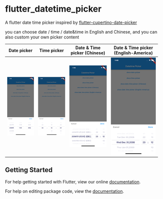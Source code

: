 # flutter_datetime_picker

A flutter date time picker inspired by [flutter-cupertino-date-picker](https://github.com/wuzhendev/flutter-cupertino-date-picker)

you can choose date / time / date&time in English and Chinese, and you can also custom your own picker content

| Date picker | Time picker | Date & Time picker (Chinese) | Date & Time  picker (English-America)|
| --- | ------- |--- | ------- |
|![](./date.png)|![](./time.png)|![](./datetime_chinese.png)|![](./datetime_english.png)|

## Getting Started

For help getting started with Flutter, view our online [documentation](https://flutter.io/).

For help on editing package code, view the [documentation](https://flutter.io/developing-packages/).
